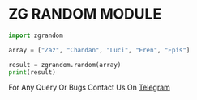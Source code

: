 # ZG RANDOM MODULE

```python
import zgrandom

array = ["Zaz", "Chandan", "Luci", "Eren", "Epis"]

result = zgrandom.random(array)
print(result)
```

For Any Query Or Bugs Contact Us On [Telegram](https://t.me/zazbhai)
